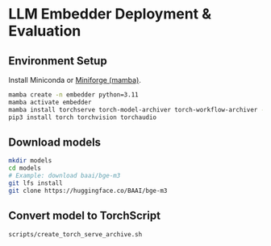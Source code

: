 # LLM Embedder Deployment & Evaluation

## Environment Setup

Install Miniconda or [Miniforge (mamba)](https://github.com/conda-forge/miniforge?tab=readme-ov-file#unix-like-platforms-mac-os--linux).

```bash
mamba create -n embedder python=3.11 
mamba activate embedder
mamba install torchserve torch-model-archiver torch-workflow-archiver -c pytorch
pip3 install torch torchvision torchaudio
```

## Download models

```bash
mkdir models
cd models
# Example: download baai/bge-m3
git lfs install
git clone https://huggingface.co/BAAI/bge-m3
```

## Convert model to TorchScript

```bash
scripts/create_torch_serve_archive.sh
```
